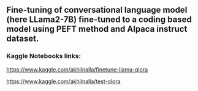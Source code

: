 ## Fine-tuning of conversational language model (here LLama2-7B) fine-tuned to a coding based model using PEFT method and Alpaca instruct dataset.

### Kaggle Notebooks links:
https://www.kaggle.com/akhilnalla/finetune-llama-qlora


https://www.kaggle.com/akhilnalla/test-qlora
